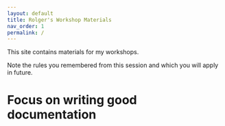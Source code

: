 ```yaml
---
layout: default
title: Rolger's Workshop Materials
nav_order: 1
permalink: /
---
```


This site contains materials for my workshops.

Note the rules you remembered from this session and which you will apply in future.

# Focus on writing good documentation
